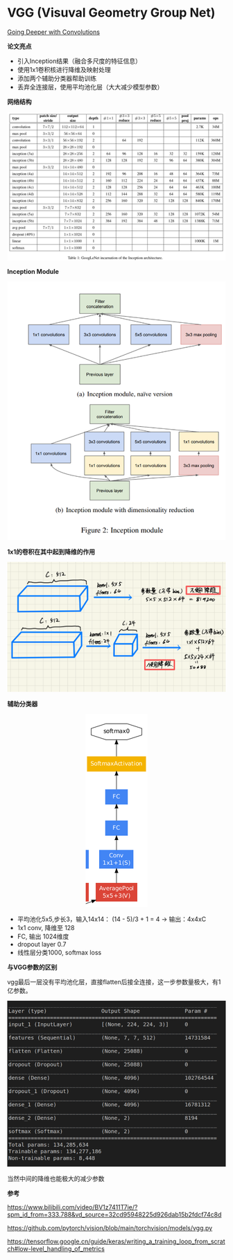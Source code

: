 # VGG (Visuval Geometry Group Net)

[Going Deeper with Convolutions](https://arxiv.org/abs/1409.4842v1)

**论文亮点**

- 引入Inception结果（融合多尺度的特征信息）
- 使用1x1卷积核进行降维及映射处理
- 添加两个辅助分类器帮助训练
- 丢弃全连接层，使用平均池化层（大大减少模型参数）

**网络结构**

![网络](./pics/4.png)

**Inception Module**

![Inception Module](./pics/1.png)

**1x1的卷积在其中起到降维的作用**

![1x1 conv](./pics/2.png)

**辅助分类器**

<div align=center>
<img src=./pics/3.png>
</div>

- 平均池化5x5,步长3，输入14x14： (14 - 5)/3 + 1 = 4 -> 输出：4x4xC
- 1x1 conv, 降维至 128
- FC, 输出 1024维度
- dropout layer 0.7
- 线性层分类1000, softmax loss

**与VGG参数的区别**

vgg最后一层没有平均池化层，直接flatten后接全连接，这一步参数量极大，有1亿参数。

![vgg](pics/5.png)

当然中间的降维也能极大的减少参数

**参考**

https://www.bilibili.com/video/BV1z7411T7ie/?spm_id_from=333.788&vd_source=32cd95948225d926dab15b2fdcf74c8d

https://github.com/pytorch/vision/blob/main/torchvision/models/vgg.py

https://tensorflow.google.cn/guide/keras/writing_a_training_loop_from_scratch#low-level_handling_of_metrics

